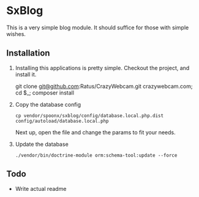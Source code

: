 # SxBlog

This is a very simple blog module. It should suffice for those with simple wishes.

Installation
-------------
1. Installing this applications is pretty simple. Checkout the project, and install it.

    git clone git@github.com:Ratus/CrazyWebcam.git crazywebcam.com; cd $_; composer install

2. Copy the database config

    `cp vendor/spoonx/sxblog/config/database.local.php.dist config/autoload/database.local.php`

    Next up, open the file and change the params to fit your needs.
    
3. Update the database

    `./vendor/bin/doctrine-module orm:schema-tool:update --force`

Todo
--------
* Write actual readme
